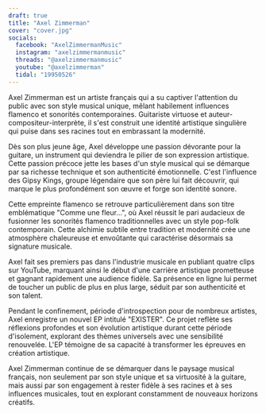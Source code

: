 ```yaml
---
draft: true
title: "Axel Zimmerman"
cover: "cover.jpg"
socials:
  facebook: "AxelZimmermanMusic"
  instagram: "axelzimmermanmusic"
  threads: "@axelzimmermanmusic"
  youtube: "@axelzimmerman"
  tidal: "19950526"
---
```


Axel Zimmerman est un artiste français qui a su captiver l'attention du public avec son style musical unique, mêlant
habilement influences flamenco et sonorités contemporaines. Guitariste virtuose et auteur-compositeur-interprète, il
s'est construit une identité artistique singulière qui puise dans ses racines tout en embrassant la modernité.

Dès son plus jeune âge, Axel développe une passion dévorante pour la guitare, un instrument qui deviendra le pilier de
son expression artistique. Cette passion précoce jette les bases d'un style musical qui se démarque par sa richesse
technique et son authenticité émotionnelle. C'est l'influence des Gipsy Kings, groupe légendaire que son père lui fait
découvrir, qui marque le plus profondément son œuvre et forge son identité sonore.

Cette empreinte flamenco se retrouve particulièrement dans son titre emblématique "Comme une fleur...", où Axel réussit
le pari audacieux de fusionner les sonorités flamenco traditionnelles avec un style pop-folk contemporain. Cette
alchimie subtile entre tradition et modernité crée une atmosphère chaleureuse et envoûtante qui caractérise désormais sa
signature musicale.

Axel fait ses premiers pas dans l'industrie musicale en publiant quatre clips sur YouTube, marquant ainsi le début d'une
carrière artistique prometteuse et gagnant rapidement une audience fidèle. Sa présence en ligne lui permet de toucher un
public de plus en plus large, séduit par son authenticité et son talent.

Pendant le confinement, période d'introspection pour de nombreux artistes, Axel enregistre un nouvel EP intitulé
"EXISTER". Ce projet reflète ses réflexions profondes et son évolution artistique durant cette période d'isolement,
explorant des thèmes universels avec une sensibilité renouvelée. L'EP témoigne de sa capacité à transformer les épreuves
en création artistique.

Axel Zimmerman continue de se démarquer dans le paysage musical français, non seulement par son style unique et sa
virtuosité à la guitare, mais aussi par son engagement à rester fidèle à ses racines et à ses influences musicales, tout
en explorant constamment de nouveaux horizons créatifs.
